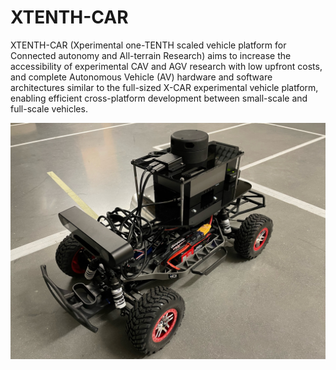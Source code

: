 # XTENTH-CAR
XTENTH-CAR (Xperimental one-TENTH scaled vehicle platform for Connected autonomy and All-terrain Research) aims to increase the accessibility of experimental CAV and AGV research with low upfront costs, and complete Autonomous Vehicle (AV) hardware and software architectures similar to the full-sized X-CAR experimental vehicle platform, enabling efficient cross-platform development between small-scale and full-scale vehicles.

<img src="https://github.com/Shathushan-Sivashangaran/XTENTH-CAR/blob/main/XTENTH-CAR_assembled.JPG" width="650">
